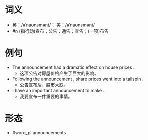 # 词义
- 英：/əˈnaʊnsmənt/； 美：/əˈnaʊnsmənt/
- #n (指行动)宣布；公告；通告；宣告；(一项)布告
# 例句
- The announcement had a dramatic effect on house prices .
	- 这项公告对房屋价格产生了巨大的影响。
- Following the announcement , share prices went into a tailspin .
	- 公告宣布后，股市大跌。
- I have an important announcement to make .
	- 我要宣布一件重要的事情。
# 形态
- #word_pl announcements
